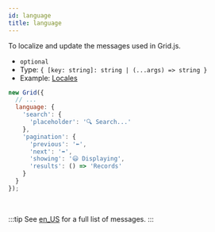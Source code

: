 ```yaml
---
id: language
title: language 
---
```


To localize and update the messages used in Grid.js.

 - `optional`
 - Type: `{ [key: string]: string | (...args) => string }`
 - Example: [Locales](../localization/locales.md)

```js
new Grid({
  // ...
  language: {
    'search': {
      'placeholder': '🔍 Search...'
    },
    'pagination': {
      'previous': '⬅️',
      'next': '➡️',
      'showing': '😃 Displaying',
      'results': () => 'Records'
    }
  }
});
```

<br/>

:::tip
See [en_US](https://github.com/grid-js/gridjs/blob/master/src/i18n/en_US.ts) for a full list of messages.
:::
